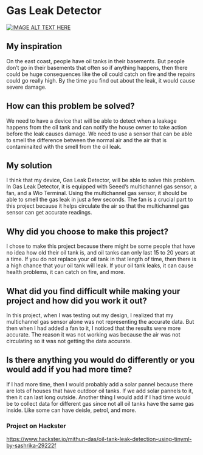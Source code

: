 # Gas Leak Detector


<p align="center">
  <kbd>
  
  [![IMAGE ALT TEXT HERE](https://img.youtube.com/vi/ITzezCxTu54/0.jpg)](https://www.youtube.com/watch?v=ITzezCxTu54)

</kbd>
</p>

## My inspiration

On the east coast, people have oil tanks in their basements. But people don’t go in their basements that often so if anything happens, then there could be huge consequences like the oil could catch on fire and the repairs could go really high. By the time you find out about the leak, it would cause severe damage.

## How can this problem be solved?

We need to have a device that will be able to detect when a leakage happens from the oil tank and can notify the house owner to take action before the leak causes damage. We need to use a sensor that can be able to smell the difference between the normal air and the air that is contaminaited with the smell from the oil leak.

## My solution

I think that my device, Gas Leak Detector, will be able to solve this problem. In Gas Leak Detector, it is equipped with Seeed’s multichannel gas sensor, a fan, and a Wio Terminal. Using the multichannel gas sensor, it should be able to smell the gas leak in just a few seconds. The fan is a crucial part to this project because it helps circulate the air so that the multichannel gas sensor can get accurate readings.

## Why did you choose to make this project?

I chose to make this project because there might be some people that have no idea how old their oil tank is, and oil tanks can only last 15 to 20 years at a time. If you do not replace your oil tank in that length of time, then there is a high chance that your oil tank will leak. If your oil tank leaks, it can cause health problems, it can catch on fire, and more.

## What did you find difficult while making your project and how did you work it out?

In this project, when I was testing out my design, I realized that my multichannel gas sensor alone was not representing the accurate data. But then when I had added a fan to it, I noticed that the results were more accurate. The reason it was not working was because the air was not circulating so it was not getting the data accurate.

## Is there anything you would do differently or you would add if you had more time?

If I had more time, then I would probably add a solar pannel because there are lots of houses that have outdoor oil tanks. If we add solar pannels to it, then it can last long outside. Another thing I would add if I had time would be to collect data for different gas since not all oil tanks have the same gas inside. Like some can have deisle, petrol, and more.

### Project on Hackster 
https://www.hackster.io/mithun-das/oil-tank-leak-detection-using-tinyml-by-sashrika-29222f


